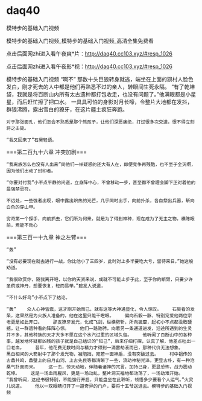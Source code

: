 # daq40
模特步的基础入门视频

模特步的基础入门视频_模特步的基础入门视频_高清全集免费看

点击后面网zhi进入看午夜爽*片：http://daq40.cc103.xyz/#resp_1026

点击后面网zhi进入看午夜影*视：http://daq40.cc103.xyz/#resp_1026

模特步的基础入门视频    “啊不”    那数十头巨狼转身就逃，端坐在上面的狈村人脸色发白，刚才死去的人中都是他们再熟悉不过的亲人，转眼间生死永隔。    “有了乾坤袋，我就是将百断山内所有太古遗种都打包收走，也没有问题了。”他满眼都是小星星，而后赶忙擦了把口水。    一具具可怕的身影对月长嚎，令整片大地都在发抖，群狼沸腾，露出雪白的獠牙，在这片疆土疯狂奔跑。

    对于那张面孔，他们怎会不熟悉是那个熊孩子，让他们深恶痛绝，打过很多次交道，恨不得立刻将之击毙。

    “我又回来了”石昊轻语。

===第二百九十六章 冲突加剧===

    “我离族怎么也没有人出来”同他们一样疑惑的还大有人在，即便竞争再残酷，也不至于全灭啊，因为他们出动了封印者。

    “你要对付我”小不点平静的问道，立身阵中心，不曾移动一步，甚至都不曾理会脚下正对着他的最强禁忌符。

    不远处，一些强者出现，眼中露出炽热的光芒，几乎同时出手，向前扑杀，各自祭出兵器，斩向白色的穿山甲。

    穷奇第一个探手，向前抓去，它们所为何来，就是为了得到神种，现在成为了无主之物，横陈眼前，焉能不动心

===第三百一十九章 神之左臂===

    “轰”

    “没有必要现在就去进行一战，你比他小了三四岁，此时对上多半要吃大亏，留待来日。”她这般劝道。

    “我很欣赏你，随我离开吧，以你的天资来说，成就不可能止步于此，至于你的断臂，只要少许圣药或神丹，想要恢复，轻而易举。”碧发人说道，

    “不什么好鸟”小不点下了结论。

    “轰”    众人心神皆震，这才刚开始而已，就有这等大神通显化，令人惊叹。    石昊看的发呆，这果然是为火族人准备的，他在这里只能干瞪眼。    偏向石毅一脉、特别宠爱他两位宗老更是如此开口。    那支獠牙发光，化成飞剑，纵横劈斩，所向披靡，起初小不点都没敢硬撼，让一群遗种看的阵阵心惊。    他们一路驰骋，向着另一条通道进发，沿途所遇到的生灵并不多，其他种族的天才大多不愿在这个水汽过重的区域久留。    他听闻了百断山中的各种事，越发地怀疑那凶残的孩子就是自己结识的“知己”，后来仔细打探，认真了解，他差点吐出一口老血。    昔年，他花费无数时间与精力才得到一滴雷劫液而已，那种代价无法想象。    黑白相间的大箭射中了那个发光物，被阻挡，宛若一面神盾，没有突破过去。    村中祖传的古鼎共鸣，鼎壁上的日月山河、上古先民等都清晰了一些，流动神秘光泽，更显古朴，有一种沧桑气扑面而来。    这一击，惊天动地，伴随着诸神的咒言，加持己身，更显恐怖，战力震动乾坤。    这是一场血雨腥风，更是一场动乱，整片洞天福地都动荡了，一场劫难开始。    “我曾听闻，这经书很特别，不能强行开启，只能盘坐在此聆听，领悟多少要看个人运气。”火灵儿说道。    他以一双眼睛打开了一道奇异的门户，要将十五爷送进去。模特步的基础入门视频
